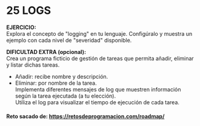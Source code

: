 # 25 LOGS

**EJERCICIO:**  
Explora el concepto de "logging" en tu lenguaje. Configúralo y muestra un ejemplo con cada nivel de "severidad" disponible.

**DIFICULTAD EXTRA (opcional):**  
Crea un programa ficticio de gestión de tareas que permita añadir, eliminar y listar dichas tareas.  
- Añadir: recibe nombre y descripción.  
- Eliminar: por nombre de la tarea.  
Implementa diferentes mensajes de log que muestren información según la tarea ejecutada (a tu elección).  
Utiliza el log para visualizar el tiempo de ejecución de cada tarea.

#### Reto sacado de: https://retosdeprogramacion.com/roadmap/
